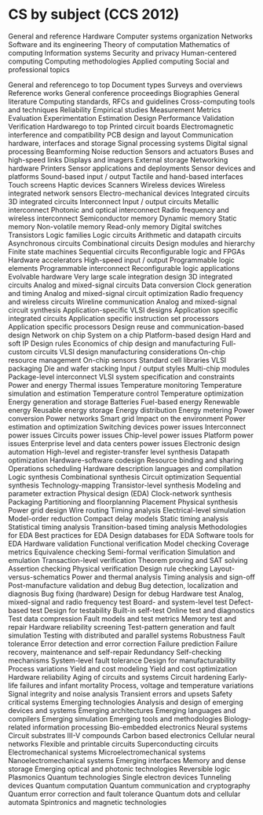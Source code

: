 # CS by subject (CCS 2012)

General and reference
Hardware
Computer systems organization
Networks
Software and its engineering
Theory of computation
Mathematics of computing
Information systems
Security and privacy
Human-centered computing
Computing methodologies
Applied computing
Social and professional topics

General and referencego to top
Document types
Surveys and overviews
Reference works
General conference proceedings
Biographies
General literature
Computing standards, RFCs and guidelines
Cross-computing tools and techniques
Reliability
Empirical studies
Measurement
Metrics
Evaluation
Experimentation
Estimation
Design
Performance
Validation
Verification
Hardwarego to top
Printed circuit boards
Electromagnetic interference and compatibility
PCB design and layout
Communication hardware, interfaces and storage
Signal processing systems
Digital signal processing
Beamforming
Noise reduction
Sensors and actuators
Buses and high-speed links
Displays and imagers
External storage
Networking hardware
Printers
Sensor applications and deployments
Sensor devices and platforms
Sound-based input / output
Tactile and hand-based interfaces
Touch screens
Haptic devices
Scanners
Wireless devices
Wireless integrated network sensors
Electro-mechanical devices
Integrated circuits
3D integrated circuits
Interconnect
Input / output circuits
Metallic interconnect
Photonic and optical interconnect
Radio frequency and wireless interconnect
Semiconductor memory
Dynamic memory
Static memory
Non-volatile memory
Read-only memory
Digital switches
Transistors
Logic families
Logic circuits
Arithmetic and datapath circuits
Asynchronous circuits
Combinational circuits
Design modules and hierarchy
Finite state machines
Sequential circuits
Reconfigurable logic and FPGAs
Hardware accelerators
High-speed input / output
Programmable logic elements
Programmable interconnect
Reconfigurable logic applications
Evolvable hardware
Very large scale integration design
3D integrated circuits
Analog and mixed-signal circuits
Data conversion
Clock generation and timing
Analog and mixed-signal circuit optimization
Radio frequency and wireless circuits
Wireline communication
Analog and mixed-signal circuit synthesis
Application-specific VLSI designs
Application specific integrated circuits
Application specific instruction set processors
Application specific processors
Design reuse and communication-based design
Network on chip
System on a chip
Platform-based design
Hard and soft IP
Design rules
Economics of chip design and manufacturing
Full-custom circuits
VLSI design manufacturing considerations
On-chip resource management
On-chip sensors
Standard cell libraries
VLSI packaging
Die and wafer stacking
Input / output styles
Multi-chip modules
Package-level interconnect
VLSI system specification and constraints
Power and energy
Thermal issues
Temperature monitoring
Temperature simulation and estimation
Temperature control
Temperature optimization
Energy generation and storage
Batteries
Fuel-based energy
Renewable energy
Reusable energy storage
Energy distribution
Energy metering
Power conversion
Power networks
Smart grid
Impact on the environment
Power estimation and optimization
Switching devices power issues
Interconnect power issues
Circuits power issues
Chip-level power issues
Platform power issues
Enterprise level and data centers power issues
Electronic design automation
High-level and register-transfer level synthesis
Datapath optimization
Hardware-software codesign
Resource binding and sharing
Operations scheduling
Hardware description languages and compilation
Logic synthesis
Combinational synthesis
Circuit optimization
Sequential synthesis
Technology-mapping
Transistor-level synthesis
Modeling and parameter extraction
Physical design (EDA)
Clock-network synthesis
Packaging
Partitioning and floorplanning
Placement
Physical synthesis
Power grid design
Wire routing
Timing analysis
Electrical-level simulation
Model-order reduction
Compact delay models
Static timing analysis
Statistical timing analysis
Transition-based timing analysis
Methodologies for EDA
Best practices for EDA
Design databases for EDA
Software tools for EDA
Hardware validation
Functional verification
Model checking
Coverage metrics
Equivalence checking
Semi-formal verification
Simulation and emulation
Transaction-level verification
Theorem proving and SAT solving
Assertion checking
Physical verification
Design rule checking
Layout-versus-schematics
Power and thermal analysis
Timing analysis and sign-off
Post-manufacture validation and debug
Bug detection, localization and diagnosis
Bug fixing (hardware)
Design for debug
Hardware test
Analog, mixed-signal and radio frequency test
Board- and system-level test
Defect-based test
Design for testability
Built-in self-test
Online test and diagnostics
Test data compression
Fault models and test metrics
Memory test and repair
Hardware reliability screening
Test-pattern generation and fault simulation
Testing with distributed and parallel systems
Robustness
Fault tolerance
Error detection and error correction
Failure prediction
Failure recovery, maintenance and self-repair
Redundancy
Self-checking mechanisms
System-level fault tolerance
Design for manufacturability
Process variations
Yield and cost modeling
Yield and cost optimization
Hardware reliability
Aging of circuits and systems
Circuit hardening
Early-life failures and infant mortality
Process, voltage and temperature variations
Signal integrity and noise analysis
Transient errors and upsets
Safety critical systems
Emerging technologies
Analysis and design of emerging devices and systems
Emerging architectures
Emerging languages and compilers
Emerging simulation
Emerging tools and methodologies
Biology-related information processing
Bio-embedded electronics
Neural systems
Circuit substrates
III-V compounds
Carbon based electronics
Cellular neural networks
Flexible and printable circuits
Superconducting circuits
Electromechanical systems
Microelectromechanical systems
Nanoelectromechanical systems
Emerging interfaces
Memory and dense storage
Emerging optical and photonic technologies
Reversible logic
Plasmonics
Quantum technologies
Single electron devices
Tunneling devices
Quantum computation
Quantum communication and cryptography
Quantum error correction and fault tolerance
Quantum dots and cellular automata
Spintronics and magnetic technologies
